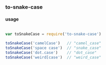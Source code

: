 ### to-snake-case

#### usage

```javascript

var toSnakeCase = require('to-snake-case')

toSnakeCase('camelCase')   // "camel_case"
toSnakeCase('space case')  // "snake_case"
toSnakeCase('dot.case')    // "dot_case"
toSnakeCase('weird[case')  // "weird_case"

```